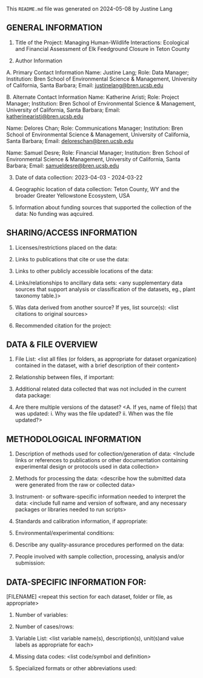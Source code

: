 This `README.md` file was generated on 2024-05-08 by Justine Lang

## GENERAL INFORMATION

1.  Title of the Project: Managing Human-Wildlife Interactions: Ecological and Financial Assessment of Elk Feedground Closure in Teton County

2.  Author Information

A. Primary Contact Information 
Name: Justine Lang; Role: Data Manager; Institution: Bren School of Environmental Science & Management, University of California, Santa Barbara; Email: justinelang@bren.ucsb.edu  

B. Alternate Contact Information 
Name: Katherine Aristi; Role: Project Manager; Institution: Bren School of Environmental Science & Management, University of California, Santa Barbara; Email: katherinearisti@bren.ucsb.edu

Name: Delores Chan; Role: Communications Manager; Institution: Bren School of Environmental Science & Management, University of California, Santa Barbara; Email: deloreschan@bren.ucsb.edu

Name: Samuel Desre; Role: Financial Manager; Institution: Bren School of Environmental Science & Management, University of California, Santa Barbara; Email: samueldesre@bren.ucsb.edu

3.  Date of data collection: 2023-04-03 - 2024-03-22

4.  Geographic location of data collection: Teton County, WY and the broader Greater Yellowstone Ecosystem, USA

5.  Information about funding sources that supported the collection of the data: No funding was aqcuired. 

## SHARING/ACCESS INFORMATION

1.  Licenses/restrictions placed on the data:

2.  Links to publications that cite or use the data:

3.  Links to other publicly accessible locations of the data:

4.  Links/relationships to ancillary data sets: \<any supplementary data sources that support analysis or classification of the datasets, eg., plant taxonomy table.)\>

5.  Was data derived from another source? If yes, list source(s): \<list citations to original sources\>

6.  Recommended citation for the project:

## DATA & FILE OVERVIEW

1.  File List: \<list all files (or folders, as appropriate for dataset organization) contained in the dataset, with a brief description of their content\>

2.  Relationship between files, if important:

3.  Additional related data collected that was not included in the current data package:

4.  Are there multiple versions of the dataset? \<A. If yes, name of file(s) that was updated: i. Why was the file updated? ii. When was the file updated?\>

## METHODOLOGICAL INFORMATION

1.  Description of methods used for collection/generation of data: \<Include links or references to publications or other documentation containing experimental design or protocols used in data collection\>

2.  Methods for processing the data: \<describe how the submitted data were generated from the raw or collected data\>

3.  Instrument- or software-specific information needed to interpret the data: \<include full name and version of software, and any necessary packages or libraries needed to run scripts\>

4.  Standards and calibration information, if appropriate:

5.  Environmental/experimental conditions:

6.  Describe any quality-assurance procedures performed on the data:

7.  People involved with sample collection, processing, analysis and/or submission:

## DATA-SPECIFIC INFORMATION FOR:

\[FILENAME\] \<repeat this section for each dataset, folder or file, as appropriate\>

1.  Number of variables:

2.  Number of cases/rows:

3.  Variable List: \<list variable name(s), description(s), unit(s)and value labels as appropriate for each\>

4.  Missing data codes: \<list code/symbol and definition\>

5.  Specialized formats or other abbreviations used:
